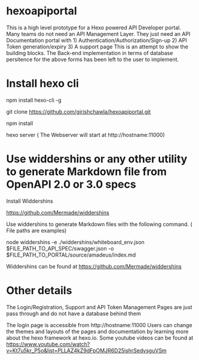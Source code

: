 # hexoapiportal

This is a high level prototype for a Hexo powered API Developer portal.
Many teams do not need an API Management Layer. They just need an API Documentation
portal with 1) Authentication/Authorization/Sign-up 2) API Token generation/expiry 3) A support page
This is an attempt to show the building blocks. The Back-end implementation in terms of database
persitence for the above forms has been left to the user to implement.

# Install hexo cli

npm install hexo-cli -g

git clone https://github.com/girishchawla/hexoapiportal.git

npm install

hexo server  ( The Webserver will start at http://hostname:11000)

# Use widdershins or any other utility to generate Markdown file from OpenAPI 2.0 or 3.0 specs

Install Widdershins

https://github.com/Mermade/widdershins

Use widdershins to generate Markdown files with the following command. ( File paths are examples)

node widdershins  -e ./widdershins/whiteboard_env.json $FILE_PATH_TO_API_SPEC/swagger.json -o $FILE_PATH_TO_PORTAL/source/amadeus/index.md

Widdershins can be found at https://github.com/Mermade/widdershins

# Other details

The Login/Registration, Support and API Token Management Pages  are just pass through and
do not have a database behind them

The login page is accessible from http://hostname:11000
Users can change the themes and layouts of the pages and documentation by learning more
about the hexo framework at hexo.io. Some youtube videos can be found at
https://www.youtube.com/watch?v=Kt7u5kr_P5o&list=PLLAZ4kZ9dFpOMJR6D25ishrSedvsguVSm

